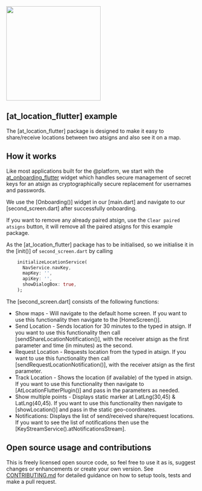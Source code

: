 <img width=250px src="https://atsign.dev/assets/img/@platform_logo_grey.svg?sanitize=true">

## [at_location_flutter] example
The [at_location_flutter] package is designed to make it easy to share/receive locations between two atsigns and also see it on a map.

## How it works

Like most applications built for the  @‎platform, we start with the [at_onboarding_flutter](https://pub.dev/packages/at_onboarding_flutter) widget which handles secure management of secret keys for an atsign as cryptographically secure replacement for usernames and passwords.

We use the [Onboarding()] widget in our [main.dart] and navigate to our [second_screen.dart] after successfully onboarding.

If you want to remove any already paired atsign, use the `Clear paired atsigns` button, it will remove all the paired atsigns for this example package.

As the [at_location_flutter] package has to be initialised, so we initialise it in the [init()] of `second_screen.dart` by calling
```dart
    initializeLocationService(
      NavService.navKey,
      mapKey: '',
      apiKey: '',
      showDialogBox: true,
    );
```

The [second_screen.dart] consists of the following functions:
 - Show maps - Will navigate to the default home screen. If you want to use this functionality then navigate to the [HomeScreen()].
 - Send Location - Sends location for 30 minutes to the typed in atsign. If you want to use this functionality then call [sendShareLocationNotification()], with the receiver atsign as the first parameter and time (in minutes) as the second.
 - Request Location - Requests location from the typed in atsign. If you want to use this functionality then call [sendRequestLocationNotification()], with the receiver atsign as the first parameter.
 - Track Location - Shows the location (if available) of the typed in atsign. If you want to use this functionality then navigate to [AtLocationFlutterPlugin()] and pass in the parameters as needed.
 - Show multiple points - Displays static marker at LatLng(30,45) & LatLng(40,45). If you want to use this functionality then navigate to [showLocation()] and pass in the static geo-coordinates.
 - Notifications: Displays the list of send/received share/request locations. If you want to see the list of notifications then use the [KeyStreamService().atNotificationsStream].

## Open source usage and contributions

 This is freely licensed open source code, so feel free to use it as is, suggest changes or enhancements or create your
 own version. See [CONTRIBUTING.md](https://github.com/atsign-foundation/at_widgets/blob/trunk/CONTRIBUTING.md) for detailed guidance on how to setup tools, tests and make a pull request.